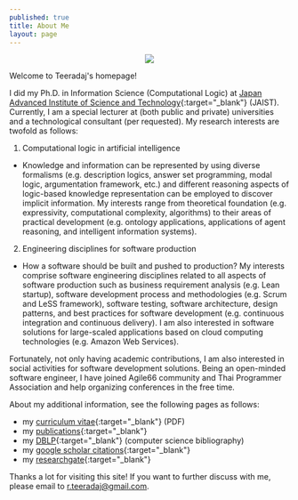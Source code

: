 ```yaml
---
published: true
title: About Me 
layout: page
---
```

<p align="center">
<img src="https://a0.muscache.com/ac/users/4140617/profile_pic/1435810230/original.jpg?interpolation=lanczos-none&crop=w:w;*,*&crop=h:h;*,*&resize=225:*&output-format=jpg&output-quality=70">
</p>

Welcome to Teeradaj's homepage! 

I did my Ph.D. in Information Science (Computational Logic) at [Japan Advanced Institute of Science and Technology](http://www.jaist.ac.jp/){:target="_blank"} (JAIST). 
Currently, I am a special lecturer at (both public and private) universities and a technological consultant 
(per requested). My research interests are twofold as follows: 
1. Computational logic in artificial intelligence 
  * Knowledge and information can be represented by using diverse formalisms (e.g. description logics, answer set 
  programming, modal logic, argumentation framework, etc.) and different reasoning aspects of logic-based knowledge 
  representation can be employed to discover implicit information. My interests range from theoretical foundation (e.g. 
  expressivity, computational complexity, algorithms) to their areas of practical development (e.g. ontology applications, 
  applications of agent reasoning, and intelligent information systems).
2. Engineering disciplines for software production
  * How a software should be built and pushed to production? My interests comprise software engineering disciplines 
  related to all aspects of software production such as business requirement analysis (e.g. Lean startup), software 
  development process and methodologies (e.g. Scrum and LeSS framework), software testing, software architecture, 
  design patterns, and best practices for software development (e.g. continuous integration and continuous delivery). 
  I am also interested in software solutions for large-scaled applications based on cloud computing technologies (e.g. 
  Amazon Web Services). 

Fortunately, not only having academic contributions, I am also interested in social activities for software 
development solutions. Being an open-minded software engineer, I have joined Agile66 community and Thai Programmer 
Association and help organizing conferences in the free time. 

About my additional information, see the following pages as follows:
  * my [curriculum vitae](https://drive.google.com/file/d/0B3XK_HW-FzZaMldXMm52V3RpV2c/view){:target="_blank"} (PDF)
  * my [publications](https://xlives.github.io/publications.html){:target="_blank"}
  * my [DBLP](https://dblp.org/pers/hd/r/Racharak:Teeradaj){:target="_blank"} (computer science bibliography)
  * my [google scholar citations](https://scholar.google.co.th/citations?user=x3J3MPEAAAAJ&hl=en){:target="_blank"}
  * my [researchgate](https://www.researchgate.net/profile/Teeradaj_Racharak){:target="_blank"}

Thanks a lot for visiting this site! If you want to further discuss with me, please email to <r.teeradaj@gmail.com>.
